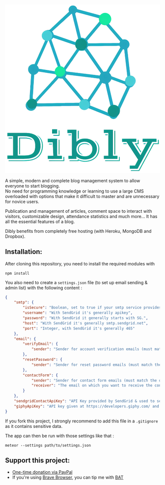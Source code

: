 ![Dibly logo](https://github.com/RezaRahemtola/Dibly/raw/master/public/dibly.png "Dibly")

A simple, modern and complete blog management system to allow everyone to start blogging.  
No need for programming knowledge or learning to use a large CMS overloaded with options that make it difficult to master and are unnecessary for novice users.

Publication and management of articles, comment space to interact with visitors, customizable design, attendance statistics and much more...
It has all the essential features of a blog.

Dibly benefits from completely free hosting (with Heroku, MongoDB and Dropbox).

## Installation:

After cloning this repository, you need to install the required modules with
```
npm install
```

You also need to create a `settings.json` file (to set up email sending & admin list) with the following content :
```json
{
    "smtp": {
        "isSecure": "Boolean, set to true if your smtp service provides a secure connexion (https), else (http) set to false",
        "username": "With SendGrid it's generally apikey",
        "password": "With SendGrid it generally starts with SG.",
        "host": "With SendGrid it's generally smtp.sendgrid.net",
        "port": "Integer, with SendGrid it's generally 465"
    },
    "email": {
        "verifyEmail": {
            "sender": "Sender for account verification emails (must match the one used for smtp)"
        },
        "resetPassword": {
            "sender": "Sender for reset password emails (must match the one used for smtp)"
        },
        "contactForm": {
            "sender": "Sender for contact form emails (must match the one used for contact API key)",
            "receiver": "The email on which you want to receive the contact form submissions"
        }
    },
    "sendgridContactApiKey": "API Key provided by SendGrid & used to send contact emails (you can use the same that in smtp if you want)",
    "giphyApiKey": "API key given at https://developers.giphy.com/ and used to allow GIF in articles"
}
```

If you fork this project, I strongly recommend to add this file in a `.gitignore` as it contains sensitive data.

The app can then be run with those settings like that :
```
meteor --settings path/to/settings.json
```

## Support this project:

- [One-time donation via PayPal](https://paypal.me/RezaRahemtola)
- If you're using [Brave Browser](https://brave.com/rez051), you can tip me with [BAT](https://basicattentiontoken.org/)
